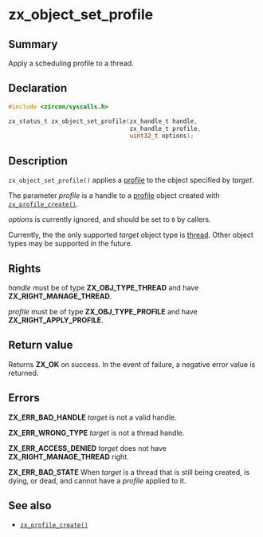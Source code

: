 <!-- Generated by zircon/scripts/update-docs-from-fidl, do not edit! -->
# zx_object_set_profile

## Summary

Apply a scheduling profile to a thread.

## Declaration

```c
#include <zircon/syscalls.h>

zx_status_t zx_object_set_profile(zx_handle_t handle,
                                  zx_handle_t profile,
                                  uint32_t options);
```

## Description

`zx_object_set_profile()` applies a [profile] to the object specified by *target*.

The parameter *profile* is a handle to a [profile] object created with [`zx_profile_create()`].

*options* is currently ignored, and should be set to `0` by callers.

Currently, the the only supported *target* object type is [thread]. Other object types may be
supported in the future.

[profile]: /docs/reference/kernel_objects/profile.md
[thread]: /docs/reference/kernel_objects/thread.md

## Rights

*handle* must be of type **ZX_OBJ_TYPE_THREAD** and have **ZX_RIGHT_MANAGE_THREAD**.

*profile* must be of type **ZX_OBJ_TYPE_PROFILE** and have **ZX_RIGHT_APPLY_PROFILE**.

## Return value

Returns **ZX_OK** on success. In the event of failure, a negative error value is returned.

## Errors

**ZX_ERR_BAD_HANDLE**  *target* is not a valid handle.

**ZX_ERR_WRONG_TYPE**  *target* is not a thread handle.

**ZX_ERR_ACCESS_DENIED**  *target* does not have **ZX_RIGHT_MANAGE_THREAD** right.

**ZX_ERR_BAD_STATE**  When *target* is a thread that is still being created, is dying, or dead, and
cannot have a *profile* applied to it.

## See also

 - [`zx_profile_create()`]

[`zx_profile_create()`]: profile_create.md

